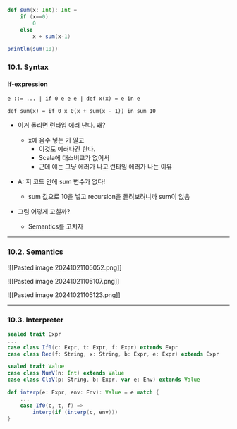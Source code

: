 ```Scala
def sum(x: Int): Int = 
	if (x==0)
		0
	else
		x + sum(x-1)

println(sum(10))
```

### 10.1. Syntax
#### If-expression
`e ::= ... | if 0 e e e | def x(x) = e in e`

`def sum(x) = if 0 x 0(x + sum(x - 1)) in sum 10`
- 이거 돌리면 런타임 에러 난다. 왜?
	- x에 음수 넣는 거 말고
		- 이것도 에러나긴 한다.
		- Scala에 대소비교가 없어서
		- 근데 얘는 그냥 에러가 나고 런타임 에러가 나는 이유

- A: 저 코드 안에 sum 변수가 없다!
	- sum 값으로 10을 넣고 recursion을 돌려보려니까 sum이 없음

- 그럼 어떻게 고칠까?
	- Semantics를 고치자

---
### 10.2. Semantics

![[Pasted image 20241021105052.png]]

![[Pasted image 20241021105107.png]]

![[Pasted image 20241021105123.png]]

---
### 10.3. Interpreter
```Scala
sealed trait Expr
...
case class If0(c: Expr, t: Expr, f: Expr) extends Expr
case class Rec(f: String, x: String, b: Expr, e: Expr) extends Expr

sealed trait Value
case class NumV(n: Int) extends Value
case class CloV(p: String, b: Expr, var e: Env) extends Value

def interp(e: Expr, env: Env): Value = e match {
	...
	case If0(c, t, f) =>
		interp(if (interp(c, env)))
}
```
